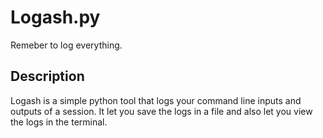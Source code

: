 # Logash.py
Remeber to log everything.

## Description
Logash is a simple python tool that logs your command line inputs and outputs of a session.
It let you save the logs in a file and also let you view the logs in the terminal.
